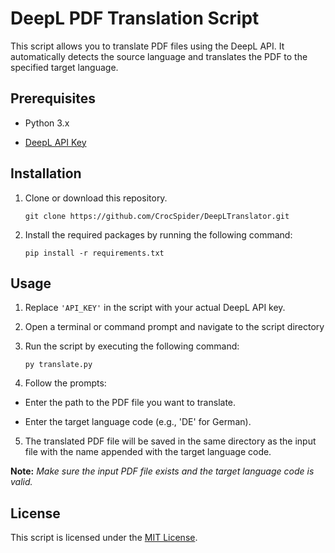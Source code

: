 
# DeepL PDF Translation Script

  

This script allows you to translate PDF files using the DeepL API. It automatically detects the source language and translates the PDF to the specified target language.

  

## Prerequisites

  

- Python 3.x

- [DeepL API Key](https://www.deepl.com/docs-api/translating-text/)

  

## Installation

  

1. Clone or download this repository.

	`git clone https://github.com/CrocSpider/DeepLTranslator.git`

  

2. Install the required packages by running the following command:

	`pip install -r requirements.txt`

  
  

## Usage

  

1. Replace `'API_KEY'` in the script with your actual DeepL API key.

  

2. Open a terminal or command prompt and navigate to the script directory

  

3. Run the script by executing the following command:

	`py translate.py`

  

4. Follow the prompts:

- Enter the path to the PDF file you want to translate.

- Enter the target language code (e.g., 'DE' for German).

  

5. The translated PDF file will be saved in the same directory as the input file with the name appended with the target language code.

  

**Note:** *Make sure the input PDF file exists and the target language code is valid.*

  

## License

  

This script is licensed under the [MIT License](LICENSE).
